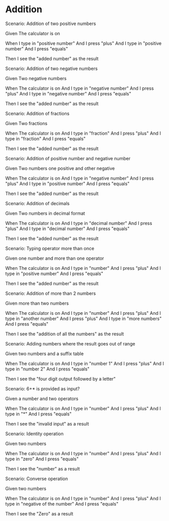 # Addition

Scenario: Addition of two positive numbers

Given The calculator is on

When I type in "positive number"
And I press "plus"
And I type in "positive number"
And I press "equals"

Then I see the "added number" as the result

Scenario: Addition of two negative numbers

Given Two negative numbers

When  The calculator is on
And I type in "negative number"
And I press "plus"
And I type in "negative number"
And I press "equals"

Then I see the "added number" as the result

Scenario: Addition of fractions

Given Two fractions

When  The calculator is on
And I type in "fraction"
And I press "plus"
And I type in "fraction"
And I press "equals"

Then I see the "added number" as the result

Scenario: Addition of positive number and negative number

Given Two numbers one positive and other negative

When  The calculator is on
And I type in "negative number"
And I press "plus"
And I type in "positive number"
And I press "equals"

Then I see the "added number" as the result

Scenario: Addition of decimals

Given Two numbers in decimal format

When  The calculator is on
And I type in "decimal number"
And I press "plus"
And I type in "decimal number"
And I press "equals"

Then I see the "added number" as the result

Scenario: Typing operator more than once

Given one number and more than one operator

When The calculator is on
And I type in "number"
And I press "plus"
And I type in "positive number"
And I press "equals"

Then I see the "added number" as the result

Scenario: Addition of more than 2 numbers

Given more than two numbers

When The calculator is on
And I type in "number"
And I press "plus"
And I type in "another number"
And I press "plus"
And I type in "more numbers"
And I press "equals"

Then I see the "addition of all the numbers" as the result

Scenario: Adding numbers where the result goes out of range

Given two numbers and a suffix table

When The calculator is on
And I type in "number 1"
And I press "plus"
And I type in "number 2"
And I press "equals"

Then I see the "four digit output followed by a letter"

Scenario: 6+* is provided as input?

Given a number and two operators

When The calculator is on
And I type in "number"
And I press "plus"
And I type in "*"
And I press "equals"

Then I see the "invalid input" as a result

Scenario: Identity operation

Given two numbers

When The calculator is on
And I type in "number"
And I press "plus"
And I type in "zero"
And I press "equals"

Then I see the "number" as a result

Scenario: Converse operation

Given two numbers

When The calculator is on
And I type in "number"
And I press "plus"
And I type in "negative of the number"
And I press "equals"

Then I see the "Zero" as a result
